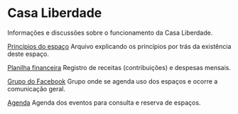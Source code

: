 Casa Liberdade
=============

Informações e discussões sobre o funcionamento da Casa Liberdade.

[Princípios do espaço](https://docs.google.com/document/d/1PCPl3g9AwpPZAX3oXT12mdxIwg7lGsi3QtT1w77uZxs/edit?usp=docslist_api)
Arquivo explicando os princípios por trás da existência deste espaço.

[Planilha financeira](https://docs.google.com/spreadsheet/ccc?key=0AmTz2idiCFnndHAwSWs4QzRnb3dMc1BlOW1ILTdINXc&usp=docslist_api)
Registro de receitas (contribuições) e despesas mensais.

[Grupo do Facebook](http://www.facebook.com/groups/casaliberdade)
Grupo onde se agenda uso dos espaços e ocorre a comunicação geral.

[Agenda](https://www.facebook.com/groups/casaliberdade/events/)
Agenda dos eventos para consulta e reserva de espaços.
